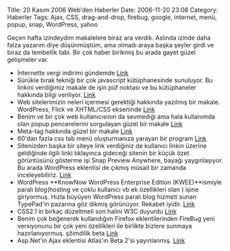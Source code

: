 Title: 20 Kasım 2006 Web&#039;den Haberler
Date: 2006-11-20 23:08
Category: Haberler
Tags: Ajax, CSS, drag-and-drop, firebug, google, internet, menü, popup, snap, WordPress, yahoo

Geçen hafta izindeydim makalelere biraz ara verdik. Aslında izinde daha
falza yazarım diye düşünmüştüm, ama olmadı araya başka şeyler girdi ve
biraz da tembellik tabi. Bir çok haber birikmiş bu arada gayet güzel
gelişmeler var. <!--more-->

-   İnternette vergi indirimi gündemde [Link][]
-   Sürükle bırak tekniği bir çok javascript kütüphanesinde sunuluyor.
    Bu linkini verdiğimiz makale de işin püf noktası ve bu kütüphaneler
    hakkında bilgi veriliyor. [Link][1]
-   Web sitelerimizin neleri içermesi gerektiği hakkında yazılmış bir
    makale. WordPress, Flick ve XHTML/CSS ekseninde [Link][2]
-   Benim ve bir çok web kullanıcısının da sevmediği ama hala kullanımda
    olan popup pencerelerini sorgulayan güzel bir makale [Link][3]
-   Meta-tag hakkında güzel bir makale [Link][4]
-   60'dan fazla css tab menü oluşturmanıza yarayan bir program
    [Link][5]
-   Sitenizden başka bir siteye link verdiğiniz de kullanıcı linkin
    üzerine geldiğinde ilgili linki tıklayınca gideceği sitenin bir
    küçük özet görüntüsünü gösterme işi Snap Preview Anywhere, bayağı
    yaygınlaşıyor. Bu arada WordPress eklentisi de çıkmış müsait bir
    zamanda inceleyebiliriz. [Link][6]
-   WordPress **KnowNow WordPress Enterprise Edition (KWEE)**ismiyle
    paralı blog(hosting ve çoklu kullanıcı vb ek özellikleri olan )
    işine giriyormuş. Hızla büyüyen WordPress paralı blog hizmeti sunan
    TypePad'in pazarına göz dikmiş görünüyor. Rekabet iyidir. [Link][7]
-   CSS2.1 in birkaç düzeltmeli son halini W3C duyurdu [Link][8]
-   Benim çok beğenerek kullandığım Firefox eklentilerinden FireBug yeni
    versiyonunu bir çok yeni özellikleri ile birlikte bizlere sunmaya
    hazırlanıyormuş. şžimdilik beta [Link][9]
-   Asp.Net'in Ajax eklentisi Atlas'ın Beta 2'si yayınlanmış. [Link][10]

</p>

  [Link]: http://ntvmsnbc.com/news/391016.asp
  [1]: http://www.snook.ca/archives/javascript/anatomy_of_a_drag_and_drop/
  [2]: http://www.wandawanders.com/content/view/111/73/
  [3]: http://christianflury.com/blog/2006/11/how_intrusive_are_fake_popups.html
  [4]: http://www.seomoz.org/blogdetail.php?ID=1540
  [5]: http://www.highdots.com/css-tab-designer/
  [6]: http://www.snap.com/about/spa1.php
  [7]: http://www.readwriteweb.com/archives/wordpress_takes_on_sixapart.php
  [8]: http://www.w3.org/TR/2006/WD-CSS21-20061106/
  [9]: http://www.getfirebug.com/
  [10]: http://ajax.asp.net/
